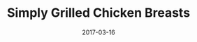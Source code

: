 ---
layout: recipe
title:  "Simply Grilled Chicken Breasts"
image: simply-grilled-chicken-breasts.jpg
imagecredit: http://www.foodnetwork.com/recipes/melissa-darabian/simply-grilled-chicken-breasts-recipe-1952483
date: 2017-03-16

authorName: Melissa d'Arabian
authorURL: http://www.foodnetwork.com/profiles/talent/melissa-darabian
sourceName: Food Network
sourceURL: http://www.foodnetwork.com/recipes/melissa-darabian/simply-grilled-chicken-breasts-recipe-1952483
category: Dinner
cuisine: Italian
tags:
  - Poultry
  - italian
yield: 4
prepTime: 15
cookTime: 35

ingredients:
- 1/4 cup vegetable oil
- 2 cloves garlic, smashed
- Kosher salt and freshly ground black pepper
- 4 boneless, skinless chicken breast halves
- Roasted Tomato and Onion Dipping Sauce

directions:
- In a small bowl, mix the vegetable oil with the smashed garlic, using a fork to help release the garlic flavor into the oil. Season the garlic mixture with salt, and pepper, to taste. Let sit for at least 15 minutes.
- Meanwhile, prep the chicken breasts. Rinse and dry the chicken thoroughly. Find the ridge along the side of the chicken breast, and carefully pull off the tender. Take each breast and pound gently to an even thickness. Do not pound too thin; the breast will not be completely uniform. If there is a skinny little triangular tip, go ahead and cut off and discard. Prep the tenders by slicing off any jagged edges. Liberally salt and pepper the chicken and allow to sit at room temperature for at least 15 minutes.
- Preheat the grill to hot.
- Once the chicken has rested, brush liberally with the garlic-infused vegetable oil.
- Place the chicken breasts on the hot grill, with the thicker portion facing the hotter part of your grill (usually the back).
- Allow the chicken breasts to cook undisturbed until char marks are made, about 4 minutes.
- Flip the chicken, keeping the thick part of the chicken toward the hot part of the flame, and cook until an instant-read thermometer inserted in the chicken reads 155 degrees F, about 3 more minutes.
- Place the chicken tenders on the grill and cook for 3 to 4 minutes total, turning halfway through.
- Allow the grilled chicken to rest for 5 minutes, covered, before serving.

---